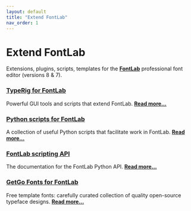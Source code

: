 ```yaml
---
layout: default
title: "Extend FontLab"
nav_order: 1
---
```


# Extend FontLab

Extensions, plugins, scripts, templates for the <strong><a href="https://www.fontlab.com/font-editor/fontlab/">FontLab</a></strong> professional font editor (versions 8 & 7).

<div uk-grid class="uk-grid-column-small uk-grid-row-medium uk-child-width-1-2@s">
<div class="uk-card uk-padding-small">
<h3 class="uk-card-title uk-margin-remove-top"><a href="typerig/">TypeRig for FontLab</a></h3>
<p>Powerful GUI tools and scripts that extend FontLab. <strong><a href="typerig/">Read more…</a></strong></p>
</div>
<div class="uk-card uk-padding-small">
<h3 class="uk-card-title uk-margin-remove-top"><a href="scripts/">Python scripts for FontLab</a></h3>
<p>A collection of useful Python scripts that facilitate work in FontLab. <strong><a href="scripts/">Read more…</a></strong></p>
</div>
<div class="uk-card uk-padding-small">
<h3 class="uk-card-title uk-margin-remove-top"><a href="https://fontlabcom.github.io/fontlab-python-docs/">FontLab scripting API</a></h3>
<p>The documentation for the FontLab Python API. <strong><a href="https://fontlabcom.github.io/fontlab-python-docs/">Read more…</a></strong></p>
</div>
<div class="uk-card uk-padding-small">
<h3 class="uk-card-title uk-margin-remove-top"><a href="https://fontlabcom.github.io/getgo-fonts/">GetGo Fonts for FontLab</a></h3>
<p>Free template fonts: carefully curated collection of quality open-source typeface designs. <strong><a href="https://fontlabcom.github.io/getgo-fonts/">Read more…</a></strong></p>
</div>
</div>

